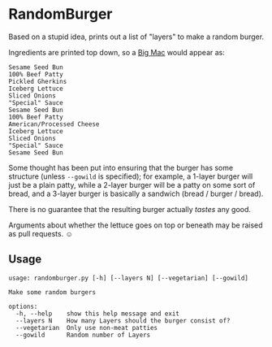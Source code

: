 # RandomBurger

Based on a stupid idea, prints out a list of "layers" to make a random burger.

Ingredients are printed top down, so a [Big Mac](https://en.wikipedia.org/wiki/Big_Mac)
would appear as:

```text
Sesame Seed Bun
100% Beef Patty
Pickled Gherkins
Iceberg Lettuce
Sliced Onions
"Special" Sauce
Sesame Seed Bun
100% Beef Patty
American/Processed Cheese
Iceberg Lettuce
Sliced Onions
"Special" Sauce
Sesame Seed Bun
```

Some thought has been put into ensuring that the burger has some structure (unless
`--gowild` is specified); for example, a 1-layer burger will just be a plain patty,
while a 2-layer burger will be a patty on some sort of bread, and a 3-layer burger is
basically a sandwich (bread / burger / bread).

There is no guarantee that the resulting burger actually _tastes_ any good.

Arguments about whether the lettuce goes on top or beneath may be raised as pull requests. ☺

## Usage

```text
usage: randomburger.py [-h] [--layers N] [--vegetarian] [--gowild]

Make some random burgers

options:
  -h, --help    show this help message and exit
  --layers N    How many Layers should the burger consist of?
  --vegetarian  Only use non-meat patties
  --gowild      Random number of Layers
```
